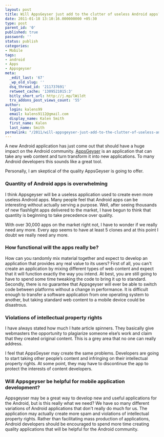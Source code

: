 ```yaml
---
layout: post
title: Will AppsGeyser just add to the clutter of useless Android apps?
date: 2011-01-18 13:10:16.000000000 +05:30
type: post
parent_id: '0'
published: true
password: ''
status: publish
categories:
- Mobile
tags:
- android
- Apps
- Appsgeyser
meta:
  _edit_last: '67'
  _wp_old_slug: ''
  dsq_thread_id: '211737691'
  retweet_cache: '1309521015:3'
  bitly_short_url: http://j.mp/lWildt
  trx_addons_post_views_count: '55'
author:
  login: kalens99
  email: kalens9112@gmail.com
  display_name: Kalen Smith
  first_name: Kalen
  last_name: Smith
permalink: "/2011/will-appsgeyser-just-add-to-the-clutter-of-useless-android-apps/"
---
```

<p>A new Android application has just come out that should have a huge impact on the Android community. <a href="http://www.appsgeyser.com/">AppsGeyser</a> is an application that can take any web content and turn transform it into new applications. To many Android developers this sounds like a great tool.</p>

<p>Personally, I am skeptical of the quality AppsGeyser is going to offer.</p>
<h3>Quantity of Android apps is overwhelming</h3>
<p>I think Appsgeyser will be a useless application used to create even more useless Android apps. Many people feel that Android apps can be interesting without actually serving a purpose. Well, after seeing thousands of new flashlight apps delivered to the market, I have begun to think that quantity is beginning to take precedence over quality.</p>
<p>With over 30,000 apps on the market right not, I have to wonder if we really need any more. Every app seems to have at least 5 clones and at this point I doubt we really need any more.</p>
<h3>How functional will the apps really be?</h3>
<p>How can you randomly mix material together and expect to develop an application that provides any real value to its users? First of all, you can't create an application by mixing different types of web content and expect that it will function exactly the way you intend. At best, you are still going to have to spend some time tweaking the code to bring it up to standard. Secondly, there is no guarantee that Appsgeyser will ever be able to switch code between platforms without a change in performance. It is difficult enough to transfer a software application from one operating system to another, but taking standard web content to a mobile device could be disastrous.</p>
<h3>Violations of intellectual property rights</h3>
<p>I have always stated how much I hate article spinners. They basically give webmasters the opportunity to plagiarize someone else’s work and claim that they created original content. This is a grey area that no one can really address.</p>
<p>I feel that AppsGeyser may create the same problems. Developers are going to start taking other people’s content and infringing on their intellectual property rights. At some point, they may have to discontinue the app to protect the interests of content developers.</p>
<h3>Will Appsgeyser be helpful for mobile application development?</h3>
<p>Appsgeyser may be a great way to develop new and useful applications for the Android, but is this really what we need? We have so many different variations of Android applications that don't really do much for us. The application may actually create more spam and violations of intellectual property rights. Rather than facilitating mass production of applications, Android developers should be encouraged to spend more time creating quality applications that will be helpful for the Android community.</p>
